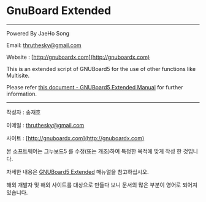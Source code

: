 # GnuBoard Extended #

----------


Powered By JaeHo Song

Email: thruthesky@gmail.com

Website : [http://gnuboardx.com](http://gnuboardx.com)

This is an extended script of GNUBoard5 for the use of other functions like Multisite.

Please refer [this document - GNUBoard5 Extended Manual](https://docs.google.com/document/d/1hLnjVW9iXdVtZLZUm3RIWFUim9DFX8XhV5STo6wPkBs/pub) for further information.


----------


작성자 : 송재호

이메일 : thruthesky@gmail.com

사이트 : [http://gnuboardx.com](http://gnuboardx.com)


본 소프트웨어는 그누보드5 를 수정(또는 개조)하여 특정한 목적에 맞게 작성 한 것입니다.

자세한 내용은 [GNUBoard5 Extended](https://docs.google.com/document/d/1hLnjVW9iXdVtZLZUm3RIWFUim9DFX8XhV5STo6wPkBs/pub) 매뉴얼을 참고하십시오.

해외 개발자 및 해외 사이트를 대상으로 만들다 보니 문서의 많은 부분이 영어로 되어져 있습니다. 